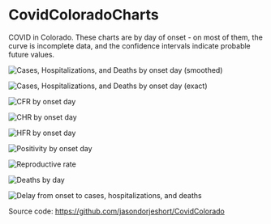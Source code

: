 # CovidColoradoCharts
COVID in Colorado.  These charts are by day of onset - on most of them, the curve is incomplete data, and the confidence intervals indicate probable future values.

![Cases, Hospitalizations, and Deaths by onset day (smoothed)](https://raw.githubusercontent.com/jasondorjeshort/CovidColoradoCharts/main/cases-hospitalizations-deaths-365-onset-log-smooth-years.png)

![Cases, Hospitalizations, and Deaths by onset day (exact)](https://raw.githubusercontent.com/jasondorjeshort/CovidColoradoCharts/main/cases-hospitalizations-deaths-90-onset-log-exact-year.png)

![CFR by onset day](https://raw.githubusercontent.com/jasondorjeshort/CovidColoradoCharts/main/cfr-onset.png)

![CHR by onset day](https://raw.githubusercontent.com/jasondorjeshort/CovidColoradoCharts/main/chr-onset.png)

![HFR by onset day](https://raw.githubusercontent.com/jasondorjeshort/CovidColoradoCharts/main/hfr-onset.png)

![Positivity by onset day](https://raw.githubusercontent.com/jasondorjeshort/CovidColoradoCharts/main/positivity-onset.png)

![Reproductive rate](https://raw.githubusercontent.com/jasondorjeshort/CovidColoradoCharts/main/R-cases-hospitalizations-deaths-onset.png)

![Deaths by day](https://raw.githubusercontent.com/jasondorjeshort/CovidColoradoCharts/main/deaths-365-death-log-smooth-years.png)

![Delay from onset to cases, hospitalizations, and deaths](https://raw.githubusercontent.com/jasondorjeshort/CovidColoradoCharts/main/delay-cases-hospitalizations-deaths-onset-cumulative.png)

Source code: https://github.com/jasondorjeshort/CovidColorado